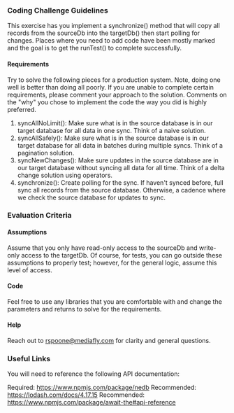 ### Coding Challenge Guidelines

This exercise has you implement a synchronize() method that will copy all records from the sourceDb into the targetDb() then start polling for changes. Places where you need to add code have been
mostly marked and the goal is to get the runTest() to complete successfully.

#### Requirements

Try to solve the following pieces for a production system. Note, doing one well is better than doing all poorly. If you are unable to complete certain requirements, please comment your approach to the solution. Comments on the "why" you chose to implement the code the way you did is highly preferred.

1. syncAllNoLimit(): Make sure what is in the source database is in our target database for all data in one sync. Think of a naive solution.
2. syncAllSafely(): Make sure what is in the source database is in our target database for all data in batches during multiple syncs. Think of a pagination solution.
3. syncNewChanges(): Make sure updates in the source database are in our target database without syncing all data for all time. Think of a delta change solution using operators.
4. synchronize(): Create polling for the sync. If haven't synced before, full sync all records from the source database. Otherwise, a cadence where we check the source database for updates to sync.

### Evaluation Criteria

#### Assumptions

Assume that you only have read-only access to the sourceDb and write-only access to the targetDb. Of course, for tests, you can go outside these assumptions to properly test; however, for the general logic, assume this level of access.

#### Code

Feel free to use any libraries that you are comfortable with and
change the parameters and returns to solve for the requirements.

#### Help

Reach out to rspoone@mediafly.com for clarity and general questions.

### Useful Links

You will need to reference the following API documentation:

Required: https://www.npmjs.com/package/nedb
Recommended: https://lodash.com/docs/4.17.15
Recommended: https://www.npmjs.com/package/await-the#api-reference
